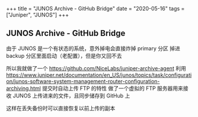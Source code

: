 +++
title = "JUNOS Archive - GitHub Bridge"
date = "2020-05-16"
tags = ["Juniper", “JUNOS"]
+++

## JUNOS Archive - GitHub Bridge

由于 JUNOS 是一个有状态的系统，意外掉电会直接炸掉 primary 分区
掉进 backup 分区里面启动（老配置），但是你又回不去

所以我就做了一个 <https://github.com/NiceLabs/juniper-archive-agent>
利用 <https://www.juniper.net/documentation/en_US/junos/topics/task/configuration/junos-software-system-management-router-configuration-archiving.html> 提交时自动上传 FTP 的特性
做了一个虚拟的 FTP 服务器用来接收 JUNOS 上传进来的文件，且同步储存到 GitHub 上

这样在丢失备份时可以直接恢复以前上传的副本
